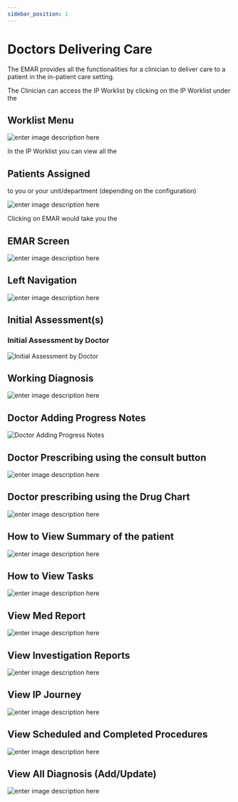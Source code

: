```yaml
---
sidebar_position: 1
---
```


# Doctors Delivering Care

The EMAR provides all the functionalities for a clinician to deliver care to a patient in the in-patient care setting.

The Clinician can access the IP Worklist by clicking on the IP Worklist under the

## Worklist Menu

![enter image description here](https://res.cloudinary.com/teleopdassets/image/upload/v1642195383/Guide/IP/IP_Menu_fachwm.png)

In the IP Worklist you can view all the

## Patients Assigned

to you or your unit/department (depending on the configuration)

![enter image description here](https://res.cloudinary.com/teleopdassets/image/upload/v1642195037/Guide/IP_Worklist_arqkbx.png)

Clicking on EMAR would take you the

## EMAR Screen

![enter image description here](https://res.cloudinary.com/teleopdassets/image/upload/v1642230052/Guide/IP/IP-EMAR-Screen_mpiccx.gif)

## Left Navigation

![enter image description here](https://res.cloudinary.com/teleopdassets/image/upload/v1642194708/Guide/navigation-menu_cpnirb.png)

## Initial Assessment(s)

### Initial Assessment by Doctor

![Initial Assessment by Doctor](https://res.cloudinary.com/teleopdassets/image/upload/v1642191954/Initial_Assessment_saszkp.gif)

## Working Diagnosis

![enter image description here](https://res.cloudinary.com/teleopdassets/image/upload/v1642192909/WorkingDiagnosis_esgei2.png)

## Doctor Adding Progress Notes

![Doctor Adding Progress Notes](https://res.cloudinary.com/teleopdassets/image/upload/v1642192131/ProgressNotes_j0njsb.gif)

## Doctor Prescribing using the consult button

![enter image description here](https://res.cloudinary.com/teleopdassets/image/upload/v1642191687/Consult_1_zi5i0s.gif)

## Doctor prescribing using the Drug Chart

![enter image description here](https://res.cloudinary.com/teleopdassets/image/upload/v1642191242/drugChart_odlhgq.gif)

## How to View Summary of the patient

![enter image description here](https://res.cloudinary.com/teleopdassets/image/upload/v1642192957/Summary_ufu5x9.png)

## How to View Tasks

![enter image description here](https://res.cloudinary.com/teleopdassets/image/upload/v1642192982/Notes_hlpoqp.png)

## View Med Report

![enter image description here](https://res.cloudinary.com/teleopdassets/image/upload/v1642193126/Guide/med_report_csgnpm.png)

## View Investigation Reports

![enter image description here](https://res.cloudinary.com/teleopdassets/image/upload/v1642193292/Guide/Screenshot_2022-01-15_at_2.17.51_AM_qwkrhw.png)

## View IP Journey

![enter image description here](https://res.cloudinary.com/teleopdassets/image/upload/v1642193485/Guide/Journey_ji61o7.png)

## View Scheduled and Completed Procedures

![enter image description here](https://res.cloudinary.com/teleopdassets/image/upload/v1642193161/Guide/PrescribedProcedure_zcvlk4.png)

## View All Diagnosis (Add/Update)

![enter image description here](https://res.cloudinary.com/teleopdassets/image/upload/v1642194186/Guide/diagnosis_utnypl.gif)
